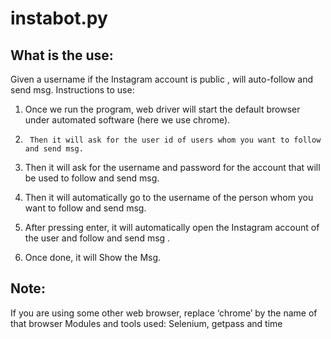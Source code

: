# instabot.py
## What is the use:
Given a username if the Instagram account is public , will auto-follow and send msg.
Instructions to use:
1.	Once we run the program, web driver will start the default browser under automated software (here we use chrome).

2.      Then it will ask for the user id of users whom you want to follow and send msg.

3.	Then it will ask for the username and password for the account that will be used to follow and send msg.

4.	Then it will automatically go to the  username of the person whom  you want to follow and send msg.

4.	After pressing enter, it will automatically open the Instagram account of the user and  follow and send msg .

5.	Once done, it will Show the Msg.

## Note:
If you are using some other web browser, replace ‘chrome’ by the name of that browser
Modules and tools used:
Selenium, getpass and time


